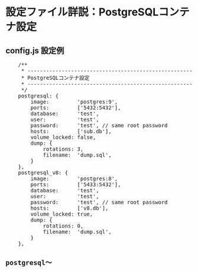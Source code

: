 
# 設定ファイル詳説：PostgreSQLコンテナ設定

## config.js 設定例
<pre class="cmd">
    /**
     * ---------------------------------------------------------------
     * PostgreSQLコンテナ設定
     * ---------------------------------------------------------------
     */
    postgresql: {
        image:         'postgres:9',
        ports:         ['5432:5432'],
        database:      'test',
        user:          'test',
        password:      'test', // same root password
        hosts:         ['sub.db'],
        volume_locked: false,
        dump: {
            rotations: 3,
            filename:  'dump.sql',
        }
    },
    postgresql_v8: {
        image:         'postgres:8',
        ports:         ['5433:5432'],
        database:      'test',
        user:          'test',
        password:      'test', // same root password
        hosts:         ['v8.db'],
        volume_locked: true,
        dump: {
            rotations: 0,
            filename:  'dump.sql',
        }
    },
</pre>

## `postgresql～`

